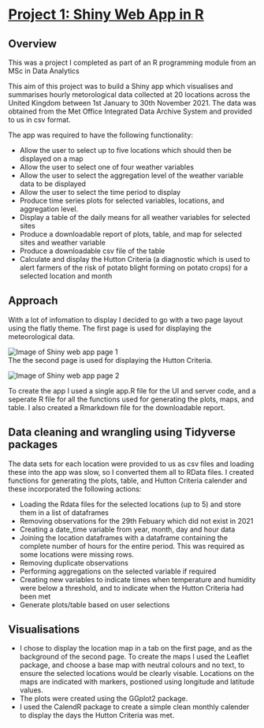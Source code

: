 
# [Project 1: Shiny Web App in R](https://github.com/MarkMData/Shiny_web_app_project/tree/main)  

## Overview

This was a project I completed as part of an R programming module from an MSc in Data Analytics  

This aim of this project was to build a Shiny app which visualises and summarises hourly metorological data collected at 20 locations across the United Kingdom between 1st January to 30th November 2021. The data was obtained from the Met Office Integrated Data Archive System and provided to us in csv format.
  
The app was required to have the following functionality:
- Allow the user to select up to five locations which should then be displayed on a map
- Allow the user to select one of four weather variables
- Allow the user to select the aggregation level of the weather variable data to be displayed
- Allow the user to select the time period to display
- Produce time series plots for selected variables, locations, and aggregation level.
- Display a table of the daily means for all weather variables for selected sites
- Produce a downloadable report of plots, table, and map for selected sites and weather variable
- Produce a downloadable csv file of the table
- Calculate and display the Hutton Criteria (a diagnostic which is used to alert farmers of the risk of potato blight forming on potato crops) for a selected location and month

## Approach  
With a lot of infomation to display I decided to go with a two page layout using the flatly theme. The first page is used for displaying the meteorological data.  

  
![Image of Shiny web app page 1](https://github.com/MarkMData/portfolio/blob/main/images/Shiny_app_pg1.PNG?raw=true)  
The the second page is used for displaying the Hutton Criteria.  

![Image of Shiny web app page 2](https://github.com/MarkMData/portfolio/blob/main/images/Shiny_app_pg2.PNG?raw=true)  

To create the app I used a single app.R file for the UI and server code, and a seperate R file for all the functions used for generating the plots, maps, and table. I also created a Rmarkdown file for the downloadable report.  

## Data cleaning and wrangling using Tidyverse packages

The data sets for each location were provided to us as csv files and loading these into the app was slow, so I converted them all to RData files. I created functions for generating the plots, table, and Hutton Criteria calender and these incorporated the following actions:
- Loading the Rdata files for the selected locations (up to 5) and store them in a list of dataframes
- Removing observations for the 29th Febuary which did not exist in 2021
- Creating a date_time variable from year, month, day and hour data
- Joining the location dataframes with a dataframe containing the complete number of hours for the entire period. This was required as some locations were missing rows.
- Removing duplicate observations
- Performing aggregations on the selected variable if required
- Creating new variables to indicate times when temperature and humidity were below a threshold, and to indicate when the Hutton Criteria had been met
- Generate plots/table based on user selections

## Visualisations  
- I chose to display the location map in a tab on the first page, and as the background of the second page. To create the maps I used the Leaflet package, and choose a base map with neutral colours and no text, to ensure the selected locations would be clearly visable. Locations on the maps are indicated with markers, postioned using longitude and latitude values.
- The plots were created using the GGplot2 package.
- I used the CalendR package to create a simple clean monthly calender to display the days the Hutton Criteria was met.

